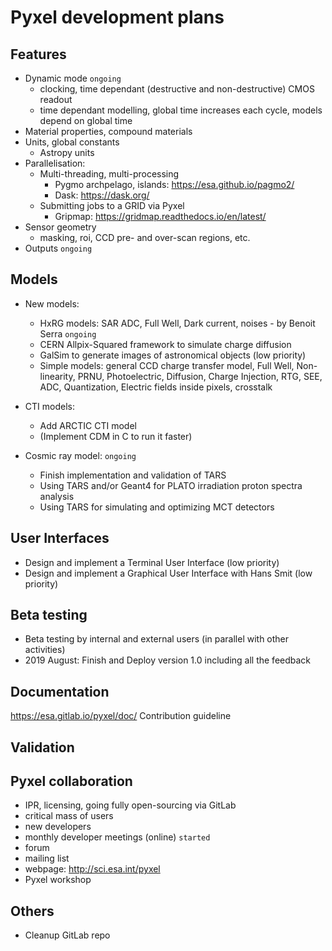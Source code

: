 Pyxel development plans
==============================

Features
-------------

* Dynamic mode `ongoing`
  * clocking, time dependant (destructive and non-destructive) CMOS readout
  * time dependant modelling, global time increases each cycle, models depend on global time
* Material properties, compound materials
* Units, global constants
  * Astropy units
* Parallelisation: 
  * Multi-threading, multi-processing
    * Pygmo archpelago, islands: https://esa.github.io/pagmo2/
    * Dask: https://dask.org/
  * Submitting jobs to a GRID via Pyxel
    * Gripmap: https://gridmap.readthedocs.io/en/latest/
* Sensor geometry 
  * masking, roi, CCD pre- and over-scan regions, etc. 
* Outputs `ongoing`

Models
---------

* New models:
  * HxRG models: SAR ADC, Full Well, Dark current, noises - by Benoit Serra  `ongoing`
  * CERN Allpix-Squared framework to simulate charge diffusion
  * GalSim to generate images of astronomical objects (low priority)
  * Simple models: general CCD charge transfer model, Full Well, Non-linearity, PRNU, Photoelectric, Diffusion, Charge Injection, RTG, SEE, ADC, Quantization, Electric fields inside pixels, crosstalk

* CTI models:
  * Add ARCTIC CTI model
  * (Implement CDM in C to run it faster)
  
* Cosmic ray model: `ongoing`
  * Finish implementation and validation of TARS
  * Using TARS and/or Geant4 for PLATO irradiation proton spectra analysis
  * Using TARS for simulating and optimizing MCT detectors

User Interfaces
------------------

* Design and implement a Terminal User Interface (low priority)
* Design and implement a Graphical User Interface with Hans Smit (low priority)

Beta testing 
--------------

* Beta testing by internal and external users (in parallel with other activities)
* 2019 August: Finish and Deploy version 1.0 including all the feedback

Documentation
--------------
https://esa.gitlab.io/pyxel/doc/
Contribution guideline

Validation
----------------

Pyxel collaboration
--------------------- 

* IPR, licensing, going fully open-sourcing via GitLab
* critical mass of users
* new developers 
* monthly developer meetings (online) `started`
* forum
* mailing list
* webpage: http://sci.esa.int/pyxel
* Pyxel workshop

Others
-------

* Cleanup GitLab repo

